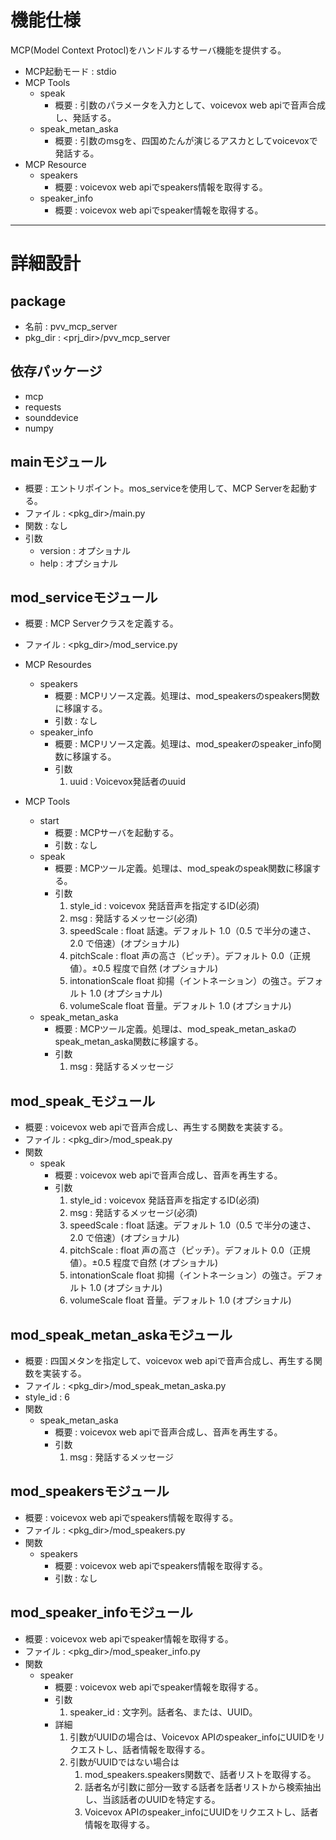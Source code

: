
# 機能仕様
MCP(Model Context Protocl)をハンドルするサーバ機能を提供する。
- MCP起動モード : stdio
- MCP Tools
  - speak
    - 概要 : 引数のパラメータを入力として、voicevox web apiで音声合成し、発話する。
  - speak_metan_aska
    - 概要 : 引数のmsgを、四国めたんが演じるアスカとしてvoicevoxで発話する。
- MCP Resource
  - speakers
    - 概要 : voicevox web apiでspeakers情報を取得する。
  - speaker_info
    - 概要 : voicevox web apiでspeaker情報を取得する。

---

# 詳細設計
## package
- 名前 : pvv_mcp_server
- pkg_dir : <prj_dir>/pvv_mcp_server

## 依存パッケージ
- mcp
- requests
- sounddevice
- numpy

## mainモジュール
- 概要 : エントリポイント。mos_serviceを使用して、MCP Serverを起動する。
- ファイル : <pkg_dir>/main.py 
- 関数 : なし
- 引数
  - version : オプショナル
  - help : オプショナル

## mod_serviceモジュール
- 概要 : MCP Serverクラスを定義する。
- ファイル : <pkg_dir>/mod_service.py 
- MCP Resourdes
  - speakers
    - 概要 : MCPリソース定義。処理は、mod_speakersのspeakers関数に移譲する。
    - 引数 : なし
  - speaker_info
    - 概要 : MCPリソース定義。処理は、mod_speakerのspeaker_info関数に移譲する。
    - 引数
      1. uuid : Voicevox発話者のuuid

- MCP Tools
  - start
    - 概要 : MCPサーバを起動する。
    - 引数 : なし
  - speak
    - 概要 : MCPツール定義。処理は、mod_speakのspeak関数に移譲する。
    - 引数
      1. style_id : voicevox 発話音声を指定するID(必須)
      2. msg : 発話するメッセージ(必須)
      3. speedScale : float 話速。デフォルト 1.0（0.5 で半分の速さ、2.0 で倍速）(オプショナル)
      4. pitchScale : float 声の高さ（ピッチ）。デフォルト 0.0（正規値）。±0.5 程度で自然 (オプショナル)
      5. intonationScale float 抑揚（イントネーション）の強さ。デフォルト 1.0 (オプショナル)
      6. volumeScale float 音量。デフォルト 1.0 (オプショナル)
  - speak_metan_aska
    - 概要 : MCPツール定義。処理は、mod_speak_metan_askaのspeak_metan_aska関数に移譲する。
    - 引数
      1. msg : 発話するメッセージ

## mod_speak_モジュール
- 概要 : voicevox web apiで音声合成し、再生する関数を実装する。
- ファイル : <pkg_dir>/mod_speak.py 
- 関数
  - speak
    - 概要 : voicevox web apiで音声合成し、音声を再生する。
    - 引数 
      1. style_id : voicevox 発話音声を指定するID(必須)
      2. msg : 発話するメッセージ(必須)
      3. speedScale : float 話速。デフォルト 1.0（0.5 で半分の速さ、2.0 で倍速）(オプショナル)
      4. pitchScale : float 声の高さ（ピッチ）。デフォルト 0.0（正規値）。±0.5 程度で自然 (オプショナル)
      5. intonationScale float 抑揚（イントネーション）の強さ。デフォルト 1.0 (オプショナル)
      6. volumeScale float 音量。デフォルト 1.0 (オプショナル)

## mod_speak_metan_askaモジュール
- 概要 : 四国メタンを指定して、voicevox web apiで音声合成し、再生する関数を実装する。
- ファイル : <pkg_dir>/mod_speak_metan_aska.py 
- style_id : 6
- 関数
  - speak_metan_aska
    - 概要 : voicevox web apiで音声合成し、音声を再生する。
    - 引数 
      1. msg : 発話するメッセージ

## mod_speakersモジュール
- 概要 : voicevox web apiでspeakers情報を取得する。
- ファイル : <pkg_dir>/mod_speakers.py 
- 関数
  - speakers
    - 概要 : voicevox web apiでspeakers情報を取得する。
    - 引数 : なし

## mod_speaker_infoモジュール
- 概要 : voicevox web apiでspeaker情報を取得する。
- ファイル : <pkg_dir>/mod_speaker_info.py 
- 関数
  - speaker
    - 概要 : voicevox web apiでspeaker情報を取得する。
    - 引数
      1. speaker_id : 文字列。話者名、または、UUID。
    - 詳細
      1. 引数がUUIDの場合は、Voicevox APIのspeaker_infoにUUIDをリクエストし、話者情報を取得する。
      2. 引数がUUIDではない場合は
          1. mod_speakers.speakers関数で、話者リストを取得する。
          2. 話者名が引数に部分一致する話者を話者リストから検索抽出し、当該話者のUUIDを特定する。
          3. Voicevox APIのspeaker_infoにUUIDをリクエストし、話者情報を取得する。

